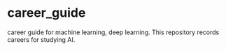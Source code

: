 # career_guide
career guide for machine learning, deep learning.  This repository records careers for studying AI.
